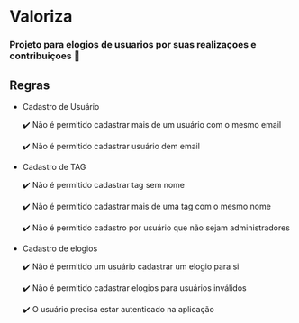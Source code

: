 # Valoriza

### Projeto para elogios de usuarios por suas realizaçoes e contribuiçoes :smiling_face_with_three_hearts:

## Regras

- Cadastro de Usuário

  :heavy_check_mark: Não é permitido cadastrar mais de um usuário com o mesmo email
  
  :heavy_check_mark: Não é permitido cadastrar usuário dem email

- Cadastro de TAG
 
  :heavy_check_mark: Não é permitido cadastrar tag sem nome

  :heavy_check_mark: Não é permitido cadastrar mais de uma tag com o mesmo nome

  :heavy_check_mark: Não é permitido cadastro por usuário que não sejam administradores

- Cadastro de elogios

  :heavy_check_mark: Não é permitido um usuário cadastrar um elogio para si

  :heavy_check_mark: Não é permitido cadastrar elogios para usuários inválidos

  :heavy_check_mark: O usuário precisa estar autenticado na aplicação
